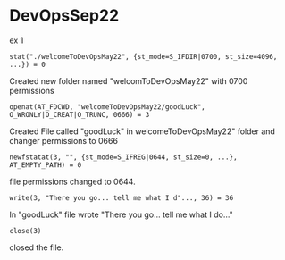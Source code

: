 # DevOpsSep22
ex 1 

`
stat("./welcomeToDevOpsMay22", {st_mode=S_IFDIR|0700, st_size=4096, ...}) = 0
`

Created new folder named "welcomToDevOpsMay22" with 0700 permissions

`openat(AT_FDCWD, "welcomeToDevOpsMay22/goodLuck", O_WRONLY|O_CREAT|O_TRUNC, 0666) = 3`

Created File called "goodLuck" in welcomeToDevOpsMay22" folder and changer permissions to 0666

`newfstatat(3, "", {st_mode=S_IFREG|0644, st_size=0, ...}, AT_EMPTY_PATH) = 0`

file permissions changed to 0644.

`write(3, "There you go... tell me what I d"..., 36) = 36`

In "goodLuck" file wrote "There you go... tell me what I do..."

`close(3)`

closed the file.


